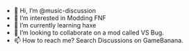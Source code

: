 - 👋 Hi, I’m @music-discussion
- 👀 I’m interested in Modding FNF
- 🌱 I’m currently learning haxe
- 💞️ I’m looking to collaborate on a mod called VS Bug.
- 📫 How to reach me? Search Discussions on GameBanana.
